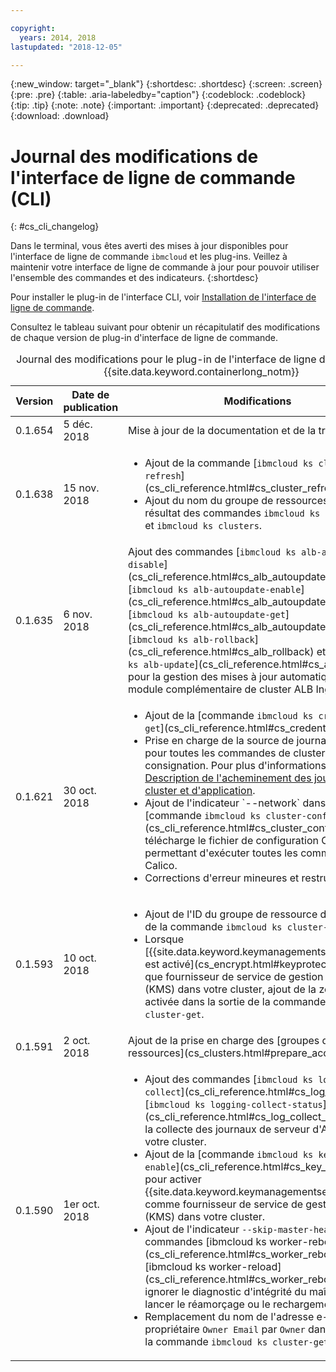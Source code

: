 ```yaml
---

copyright:
  years: 2014, 2018
lastupdated: "2018-12-05"

---
```


{:new_window: target="_blank"}
{:shortdesc: .shortdesc}
{:screen: .screen}
{:pre: .pre}
{:table: .aria-labeledby="caption"}
{:codeblock: .codeblock}
{:tip: .tip}
{:note: .note}
{:important: .important}
{:deprecated: .deprecated}
{:download: .download}


# Journal des modifications de l'interface de ligne de commande (CLI)
{: #cs_cli_changelog}

Dans le terminal, vous êtes averti des mises à jour disponibles pour l'interface de ligne de commande `ibmcloud` et les plug-ins. Veillez à maintenir votre interface de ligne de commande à jour pour pouvoir utiliser l'ensemble des commandes et des indicateurs.
{:shortdesc}

Pour installer le plug-in de l'interface CLI, voir [Installation de l'interface de ligne de commande](cs_cli_install.html#cs_cli_install_steps).

Consultez le tableau suivant pour obtenir un récapitulatif des modifications de chaque version de plug-in d'interface de ligne de commande.

<table summary="Présentation des modifications de version pour le plug-in de l'interface de ligne de commande {{site.data.keyword.containerlong_notm}}">
<caption>Journal des modifications pour le plug-in de l'interface de ligne de commande {{site.data.keyword.containerlong_notm}}</caption>
<thead>
<tr>
<th>Version</th>
<th>Date de publication</th>
<th>Modifications</th>
</tr>
</thead>
<tbody>
<tr>
<td>0.1.654</td>
<td>5 déc. 2018</td>
<td>Mise à jour de la documentation et de la traduction.</td>
</tr>
<tr>
<td>0.1.638</td>
<td>15 nov. 2018</td>
<td>
<ul><li>Ajout de la commande [<code>ibmcloud ks cluster-refresh</code>](cs_cli_reference.html#cs_cluster_refresh).</li>
<li>Ajout du nom du groupe de ressources dans le résultat des commandes <code>ibmcloud ks cluster-get</code> et <code>ibmcloud ks clusters</code>.</li></ul>
</td>
</tr>
<tr>
<td>0.1.635</td>
<td>6 nov. 2018</td>
<td>Ajout des commandes [<code>ibmcloud ks alb-autoupdate-disable</code>](cs_cli_reference.html#cs_alb_autoupdate_disable), [<code>ibmcloud ks alb-autoupdate-enable</code>](cs_cli_reference.html#cs_alb_autoupdate_enable), [<code>ibmcloud ks alb-autoupdate-get</code>](cs_cli_reference.html#cs_alb_autoupdate_get), [<code>ibmcloud ks alb-rollback</code>](cs_cli_reference.html#cs_alb_rollback) et [<code>ibmcloud ks alb-update</code>](cs_cli_reference.html#cs_alb_update) pour la gestion des mises à jour automatiques du module complémentaire de cluster ALB Ingress.
</td>
</tr>
<tr>
<td>0.1.621</td>
<td>30 oct. 2018</td>
<td><ul>
<li>Ajout de la [commande <code>ibmcloud ks credential-get</code>](cs_cli_reference.html#cs_credential_get).</li>
<li>Prise en charge de la source de journal <code>storage</code> pour toutes les commandes de cluster liées à la consignation. Pour plus d'informations, voir <a href="cs_health.html#logging">Description de l'acheminement des journaux de cluster et d'application</a>.</li>
<li>Ajout de l'indicateur `--network` dans la [commande <code>ibmcloud ks cluster-config</code>](cs_cli_reference.html#cs_cluster_config), qui télécharge le fichier de configuration Calico permettant d'exécuter toutes les commandes Calico.</li>
<li>Corrections d'erreur mineures et restructuration</li></ul>
</td>
</tr>
<tr>
<td>0.1.593</td>
<td>10 oct. 2018</td>
<td><ul><li>Ajout de l'ID du groupe de ressource dans la sortie de la commande <code>ibmcloud ks cluster-get</code>.</li>
<li>Lorsque [{{site.data.keyword.keymanagementserviceshort}} est activé](cs_encrypt.html#keyprotect) en tant que fournisseur de service de gestion des clés (KMS) dans votre cluster, ajout de la zone KMS activée dans la sortie de la commande <code>ibmcloud ks cluster-get</code>.</li></ul></td>
</tr>
<tr>
<td>0.1.591</td>
<td>2 oct. 2018</td>
<td>Ajout de la prise en charge des [groupes de ressources](cs_clusters.html#prepare_account_level).</td>
</tr>
<tr>
<td>0.1.590</td>
<td>1er oct. 2018</td>
<td><ul>
<li>Ajout des commandes [<code>ibmcloud ks logging-collect</code>](cs_cli_reference.html#cs_log_collect) et [<code>ibmcloud ks logging-collect-status</code>](cs_cli_reference.html#cs_log_collect_status) pour la collecte des journaux de serveur d'API dans votre cluster.</li>
<li>Ajout de la [commande <code>ibmcloud ks key-protect-enable</code>](cs_cli_reference.html#cs_key_protect) pour activer {{site.data.keyword.keymanagementserviceshort}} comme fournisseur de service de gestion des clés (KMS) dans votre cluster.</li>
<li>Ajout de l'indicateur <code>--skip-master-health</code> dans les commandes [ibmcloud ks worker-reboot](cs_cli_reference.html#cs_worker_reboot) et [ibmcloud ks worker-reload](cs_cli_reference.html#cs_worker_reboot) pour ignorer le diagnostic d'intégrité du maître avant de lancer le réamorçage ou le rechargement.</li>
<li>Remplacement du nom de l'adresse e-mail du propriétaire <code>Owner Email</code> par <code>Owner</code> dans la sortie de la commande <code>ibmcloud ks cluster-get</code>.</li></ul></td>
</tr>
</tbody>
</table>
